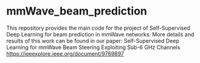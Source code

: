 # mmWave_beam_prediction
This repository provides the main code for the project of Self-Supervised Deep Learning for beam prediction in mmWave networks.
More details and results of this work can be found in our paper: Self-Supervised Deep Learning for mmWave Beam Steering Exploiting Sub-6 GHz Channels
https://ieeexplore.ieee.org/document/9769897
